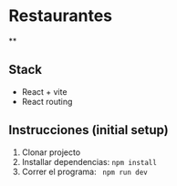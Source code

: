 # Restaurantes

**
## Stack
- React + vite
- React routing

## Instrucciones (initial setup)

1. Clonar projecto
2. Installar dependencias: `npm install`
3. Correr el programa: ` npm run dev`



